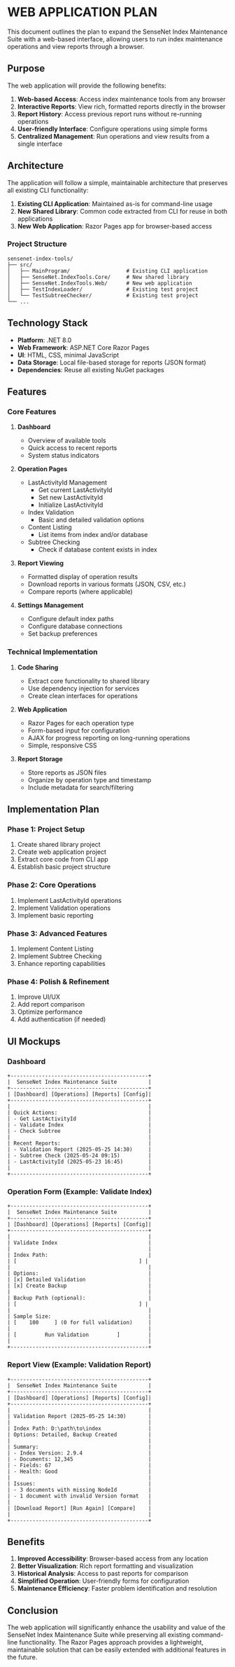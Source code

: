 # WEB APPLICATION PLAN

This document outlines the plan to expand the SenseNet Index Maintenance Suite with a web-based interface, allowing users to run index maintenance operations and view reports through a browser.

## Purpose

The web application will provide the following benefits:

1. **Web-based Access**: Access index maintenance tools from any browser
2. **Interactive Reports**: View rich, formatted reports directly in the browser
3. **Report History**: Access previous report runs without re-running operations
4. **User-friendly Interface**: Configure operations using simple forms
5. **Centralized Management**: Run operations and view results from a single interface

## Architecture

The application will follow a simple, maintainable architecture that preserves all existing CLI functionality:

1. **Existing CLI Application**: Maintained as-is for command-line usage
2. **New Shared Library**: Common code extracted from CLI for reuse in both applications
3. **New Web Application**: Razor Pages app for browser-based access

### Project Structure

```
sensenet-index-tools/
├── src/
│   ├── MainProgram/                  # Existing CLI application
│   ├── SenseNet.IndexTools.Core/     # New shared library
│   ├── SenseNet.IndexTools.Web/      # New web application
│   ├── TestIndexLoader/              # Existing test project
│   └── TestSubtreeChecker/           # Existing test project
└── ...
```

## Technology Stack

- **Platform**: .NET 8.0
- **Web Framework**: ASP.NET Core Razor Pages
- **UI**: HTML, CSS, minimal JavaScript
- **Data Storage**: Local file-based storage for reports (JSON format)
- **Dependencies**: Reuse all existing NuGet packages

## Features

### Core Features

1. **Dashboard**
   - Overview of available tools
   - Quick access to recent reports
   - System status indicators

2. **Operation Pages**
   - LastActivityId Management
     - Get current LastActivityId
     - Set new LastActivityId
     - Initialize LastActivityId
   - Index Validation
     - Basic and detailed validation options
   - Content Listing
     - List items from index and/or database
   - Subtree Checking
     - Check if database content exists in index

3. **Report Viewing**
   - Formatted display of operation results
   - Download reports in various formats (JSON, CSV, etc.)
   - Compare reports (where applicable)

4. **Settings Management**
   - Configure default index paths
   - Configure database connections
   - Set backup preferences

### Technical Implementation

1. **Code Sharing**
   - Extract core functionality to shared library
   - Use dependency injection for services
   - Create clean interfaces for operations

2. **Web Application**
   - Razor Pages for each operation type
   - Form-based input for configuration
   - AJAX for progress reporting on long-running operations
   - Simple, responsive CSS

3. **Report Storage**
   - Store reports as JSON files
   - Organize by operation type and timestamp
   - Include metadata for search/filtering

## Implementation Plan

### Phase 1: Project Setup

1. Create shared library project
2. Create web application project
3. Extract core code from CLI app
4. Establish basic project structure

### Phase 2: Core Operations

1. Implement LastActivityId operations
2. Implement Validation operations
3. Implement basic reporting

### Phase 3: Advanced Features

1. Implement Content Listing
2. Implement Subtree Checking
3. Enhance reporting capabilities

### Phase 4: Polish & Refinement

1. Improve UI/UX
2. Add report comparison
3. Optimize performance
4. Add authentication (if needed)

## UI Mockups

### Dashboard
```
+--------------------------------------------+
|  SenseNet Index Maintenance Suite          |
+--------------------------------------------+
| [Dashboard] [Operations] [Reports] [Config]|
+--------------------------------------------+
|                                            |
| Quick Actions:                             |
| - Get LastActivityId                       |
| - Validate Index                           |
| - Check Subtree                            |
|                                            |
| Recent Reports:                            |
| - Validation Report (2025-05-25 14:30)     |
| - Subtree Check (2025-05-24 09:15)         |
| - LastActivityId (2025-05-23 16:45)        |
|                                            |
+--------------------------------------------+
```

### Operation Form (Example: Validate Index)
```
+--------------------------------------------+
|  SenseNet Index Maintenance Suite          |
+--------------------------------------------+
| [Dashboard] [Operations] [Reports] [Config]|
+--------------------------------------------+
|                                            |
| Validate Index                             |
|                                            |
| Index Path:                                |
| [                                       ] |
|                                            |
| Options:                                   |
| [x] Detailed Validation                    |
| [x] Create Backup                          |
|                                            |
| Backup Path (optional):                    |
| [                                       ] |
|                                            |
| Sample Size:                               |
| [    100     ] (0 for full validation)     |
|                                            |
| [         Run Validation         ]         |
|                                            |
+--------------------------------------------+
```

### Report View (Example: Validation Report)
```
+--------------------------------------------+
|  SenseNet Index Maintenance Suite          |
+--------------------------------------------+
| [Dashboard] [Operations] [Reports] [Config]|
+--------------------------------------------+
|                                            |
| Validation Report (2025-05-25 14:30)       |
|                                            |
| Index Path: D:\path\to\index               |
| Options: Detailed, Backup Created          |
|                                            |
| Summary:                                   |
| - Index Version: 2.9.4                     |
| - Documents: 12,345                        |
| - Fields: 67                               |
| - Health: Good                             |
|                                            |
| Issues:                                    |
| - 3 documents with missing NodeId          |
| - 1 document with invalid Version format   |
|                                            |
| [Download Report] [Run Again] [Compare]    |
|                                            |
+--------------------------------------------+
```

## Benefits

1. **Improved Accessibility**: Browser-based access from any location
2. **Better Visualization**: Rich report formatting and visualization
3. **Historical Analysis**: Access to past reports for comparison
4. **Simplified Operation**: User-friendly forms for configuration
5. **Maintenance Efficiency**: Faster problem identification and resolution

## Conclusion

The web application will significantly enhance the usability and value of the SenseNet Index Maintenance Suite while preserving all existing command-line functionality. The Razor Pages approach provides a lightweight, maintainable solution that can be easily extended with additional features in the future.
